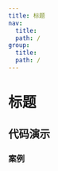 ```yaml
---
title: 标题
nav:
  title:
  path: /
group:
  title:
  path: /
---
```


# 标题

## 代码演示

### 案例

<code src="./demo/demo1.tsx" />
